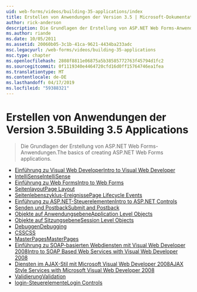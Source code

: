 ```yaml
---
uid: web-forms/videos/building-35-applications/index
title: Erstellen von Anwendungen der Version 3.5 | Microsoft-Dokumentation
author: rick-anderson
description: Die Grundlagen der Erstellung von ASP.NET Web Forms-Anwendungen.
ms.author: riande
ms.date: 10/05/2011
ms.assetid: 20060b05-3c1b-41ca-9621-4434ba233adc
msc.legacyurl: /web-forms/videos/building-35-applications
msc.type: chapter
ms.openlocfilehash: 2808f8811e06875a5b38585772763f45794d1fc2
ms.sourcegitcommit: 0f1119340e4464720cfd16d0ff15764746ea1fea
ms.translationtype: MT
ms.contentlocale: de-DE
ms.lasthandoff: 04/17/2019
ms.locfileid: "59388321"
---
```

# <a name="building-35-applications"></a><span data-ttu-id="33577-103">Erstellen von Anwendungen der Version 3.5</span><span class="sxs-lookup"><span data-stu-id="33577-103">Building 3.5 Applications</span></span>

> <span data-ttu-id="33577-104">Die Grundlagen der Erstellung von ASP.NET Web Forms-Anwendungen.</span><span class="sxs-lookup"><span data-stu-id="33577-104">The basics of creating ASP.NET Web Forms applications.</span></span>


- [<span data-ttu-id="33577-105">Einführung zu Visual Web Developer</span><span class="sxs-lookup"><span data-stu-id="33577-105">Intro to Visual Web Developer</span></span>](intro-to-visual-web-developer.md)
- [<span data-ttu-id="33577-106">IntelliSense</span><span class="sxs-lookup"><span data-stu-id="33577-106">IntelliSense</span></span>](intellisense.md)
- [<span data-ttu-id="33577-107">Einführung zu Web Forms</span><span class="sxs-lookup"><span data-stu-id="33577-107">Intro to Web Forms</span></span>](intro-to-web-forms.md)
- [<span data-ttu-id="33577-108">Seitenlayout</span><span class="sxs-lookup"><span data-stu-id="33577-108">Page Layout</span></span>](page-layout.md)
- [<span data-ttu-id="33577-109">Seitenlebenszyklus-Ereignisse</span><span class="sxs-lookup"><span data-stu-id="33577-109">Page Lifecycle Events</span></span>](page-lifecycle-events.md)
- [<span data-ttu-id="33577-110">Einführung zu ASP.NET-Steuerelementen</span><span class="sxs-lookup"><span data-stu-id="33577-110">Intro to ASP.NET Controls</span></span>](intro-to-aspnet-controls.md)
- [<span data-ttu-id="33577-111">Senden und Postback</span><span class="sxs-lookup"><span data-stu-id="33577-111">Submit and Postback</span></span>](submit-and-postback.md)
- [<span data-ttu-id="33577-112">Objekte auf Anwendungsebene</span><span class="sxs-lookup"><span data-stu-id="33577-112">Application Level Objects</span></span>](application-level-objects.md)
- [<span data-ttu-id="33577-113">Objekte auf Sitzungsebene</span><span class="sxs-lookup"><span data-stu-id="33577-113">Session Level Objects</span></span>](session-level-objects.md)
- [<span data-ttu-id="33577-114">Debuggen</span><span class="sxs-lookup"><span data-stu-id="33577-114">Debugging</span></span>](debugging.md)
- [<span data-ttu-id="33577-115">CSS</span><span class="sxs-lookup"><span data-stu-id="33577-115">CSS</span></span>](css.md)
- [<span data-ttu-id="33577-116">MasterPages</span><span class="sxs-lookup"><span data-stu-id="33577-116">MasterPages</span></span>](masterpages.md)
- [<span data-ttu-id="33577-117">Einführung zu SOAP-basierten Webdiensten mit Visual Web Developer 2008</span><span class="sxs-lookup"><span data-stu-id="33577-117">Intro to SOAP Based Web Services with Visual Web Developer 2008</span></span>](an-introduction-to-soap-based-web-services-with-visual-web-developer-2008.md)
- [<span data-ttu-id="33577-118">Diensten im AJAX-Stil mit Microsoft Visual Web Developer 2008</span><span class="sxs-lookup"><span data-stu-id="33577-118">AJAX Style Services with Microsoft Visual Web Developer 2008</span></span>](ajax-style-services-with-microsoft-visual-web-developer-2008.md)
- [<span data-ttu-id="33577-119">Validierung</span><span class="sxs-lookup"><span data-stu-id="33577-119">Validation</span></span>](validation.md)
- [<span data-ttu-id="33577-120">login-Steuerelemente</span><span class="sxs-lookup"><span data-stu-id="33577-120">Login Controls</span></span>](login-controls.md)

